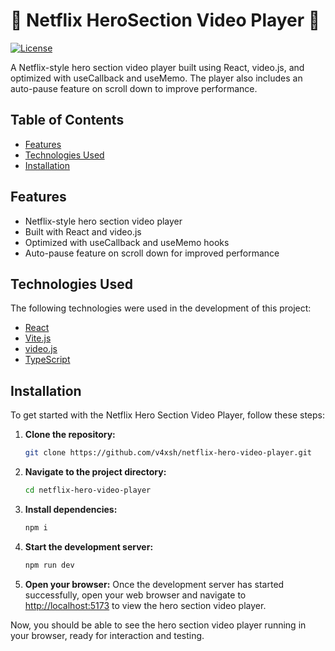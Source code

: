 # 🔺 Netflix HeroSection Video Player 👾

[![License](https://img.shields.io/badge/license-MIT-blue.svg)](LICENSE)

A Netflix-style hero section video player built using React, video.js, and optimized with useCallback and useMemo. The player also includes an auto-pause feature on scroll down to improve performance.

## Table of Contents

- [Features](#features)
- [Technologies Used](#technologies-used)
- [Installation](#installation)

## Features

- Netflix-style hero section video player
- Built with React and video.js
- Optimized with useCallback and useMemo hooks
- Auto-pause feature on scroll down for improved performance

## Technologies Used

The following technologies were used in the development of this project:

- [React](https://react.dev/)
- [Vite.js](https://vitejs.dev/)
- [video.js](https://videojs.com/)
- [TypeScript](https://www.typescriptlang.org/)

## Installation

To get started with the Netflix Hero Section Video Player, follow these steps:

1. **Clone the repository:**
    ```bash
    git clone https://github.com/v4xsh/netflix-hero-video-player.git
    ```

2. **Navigate to the project directory:**
    ```bash
    cd netflix-hero-video-player
    ```

3. **Install dependencies:**
    ```bash
    npm i
    ```

4. **Start the development server:**
    ```bash
    npm run dev
    ```

5. **Open your browser:**
    Once the development server has started successfully, open your web browser and navigate to [http://localhost:5173](http://localhost:5173) to view the hero section video player.

Now, you should be able to see the hero section video player running in your browser, ready for interaction and testing.
